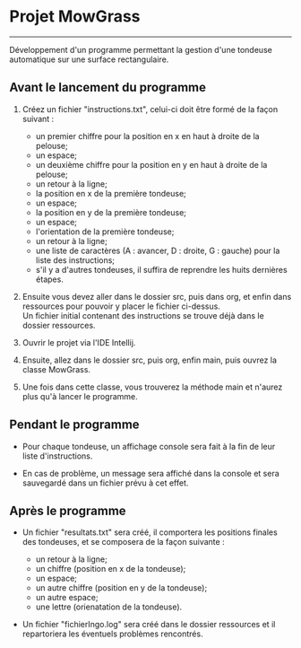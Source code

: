 # Projet MowGrass
***
Développement d'un programme permettant la gestion d'une tondeuse automatique sur une surface rectangulaire.

## Avant le lancement du programme
1. Créez un fichier "instructions.txt", celui-ci doit être formé de la façon suivant :
    * un premier chiffre pour la position en x en haut à droite de la pelouse;
    * un espace;
    * un deuxième chiffre pour la position en y en haut à droite de la pelouse;
    * un retour à la ligne;
    * la position en x de la première tondeuse;
    * un espace;
    * la position en y de la première tondeuse;
    * un espace;
    * l'orientation de la première tondeuse;
    * un retour à la ligne;
    * une liste de caractères (A : avancer, D : droite, G : gauche) pour la liste des instructions;
    * s'il y a d'autres tondeuses, il suffira de reprendre les huits dernières étapes.
 
2. Ensuite vous devez aller dans le dossier src, puis dans org, et enfin dans ressources pour pouvoir y placer le fichier ci-dessus.  
    Un fichier initial contenant des instructions se trouve déjà dans le dossier ressources.  

3. Ouvrir le projet via l'IDE Intellij.

4. Ensuite, allez dans le dossier src, puis org, enfin main, puis ouvrez la classe MowGrass.

5. Une fois dans cette classe, vous trouverez la méthode main et n'aurez plus qu'à lancer le programme.

## Pendant le programme
* Pour chaque tondeuse, un affichage console sera fait à la fin de leur liste d'instructions.

* En cas de problème, un message sera affiché dans la console et sera sauvegardé dans un fichier prévu à cet effet.

## Après le programme
* Un fichier "resultats.txt" sera créé, il comportera les positions finales des tondeuses, et se composera de la façon suivante :
    * un retour à la ligne;
    * un chiffre (position en x de la tondeuse);
    * un espace;
    * un autre chiffre (position en y de la tondeuse);
    * un autre espace;
    * une lettre (orienatation de la tondeuse).

* Un fichier "fichierIngo.log" sera créé dans le dossier ressources et il repartoriera les éventuels problèmes rencontrés. 